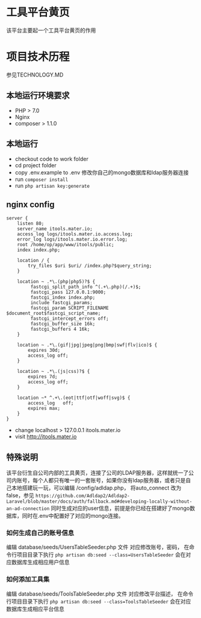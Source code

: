 # 工具平台黄页
该平台主要起一个工具平台黄页的作用

# 项目技术历程
参见TECHNOLOGY.MD

## 本地运行环境要求
* PHP > 7.0 
* Nginx
* composer > 1.1.0

## 本地运行
* checkout code to work folder
* cd project folder
* copy .env.example to .env 修改你自己的mongo数据库和ldap服务器连接
* run `composer install`
* run `php artisan key:generate`

## nginx config

```
server {
    listen 80;
    server_name itools.mater.io;
    access_log logs/itools.mater.io.access.log;
    error_log logs/itools.mater.io.error.log;
    root /home/op/app/www/itools/public;
    index index.php;

    location / {
        try_files $uri $uri/ /index.php?$query_string;
    }

    location ~ .*\.(php|php5)?$ {
         fastcgi_split_path_info ^(.+\.php)(/.+)$;
         fastcgi_pass 127.0.0.1:9000;
         fastcgi_index index.php;
         include fastcgi_params;
         fastcgi_param SCRIPT_FILENAME $document_root$fastcgi_script_name;
         fastcgi_intercept_errors off;
         fastcgi_buffer_size 16k;
         fastcgi_buffers 4 16k;
    }

    location ~ .*\.(gif|jpg|jpeg|png|bmp|swf|flv|ico)$ {
        expires 30d;
        access_log off;
    }

    location ~ .*\.(js|css)?$ {
        expires 7d;
        access_log off;
    }

    location ~* ^.+\.(eot|ttf|otf|woff|svg)$ {
        access_log   off;
        expires max;
    }
}
```
* change localhost > 127.0.0.1 itools.mater.io
* visit http://itools.mater.io

## 特殊说明
该平台衍生自公司内部的工具黄页，连接了公司的LDAP服务器，这样就统一了公司内账号，每个人都只有唯一的一套账号，如果你没有ldap服务器，或者只是自己本地搭建玩一玩，可以编辑 /config/adldap.php， 将auto_connect 改为false，参见 `https://github.com/Adldap2/Adldap2-Laravel/blob/master/docs/auth/fallback.md#developing-locally-without-an-ad-connection`  同时生成对应的user信息，前提是你已经在搭建好了mongo数据库，同时在.env中配置好了对应的mongo连接。

### 如何生成自己的账号信息
编辑 database/seeds/UsersTableSeeder.php 文件 对应修改账号，密码， 在命令行项目目录下执行 `php artisan db:seed --class=UsersTableSeeder` 会在对应数据库生成相应用户信息

### 如何添加工具集
编辑 database/seeds/ToolsTableSeeder.php 文件 对应修改平台描述， 在命令行项目目录下执行 `php artisan db:seed --class=ToolsTableSeeder` 会在对应数据库生成相应平台信息
